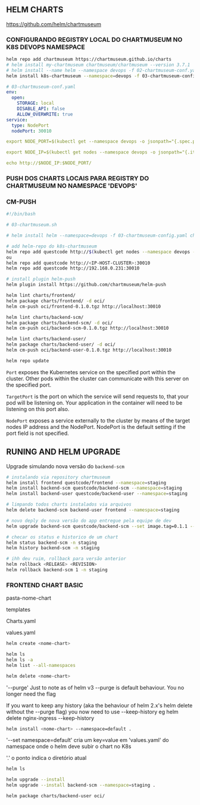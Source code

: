 ## HELM CHARTS

https://github.com/helm/chartmuseum


### CONFIGURANDO REGISTRY LOCAL DO CHARTMUSEUM NO K8S DEVOPS NAMESPACE

```bash
helm repo add chartmuseum https://chartmuseum.github.io/charts
# helm install my-chartmuseum chartmuseum/chartmuseum --version 3.7.1
# helm install --name helm --namespace devops -f 02-chartmuseum-conf.yaml stable/chartmuseum
helm install k8s-chartmuseum --namespace=devops -f 03-chartmuseum-config.yaml chartmuseum/chartmuseum
```


```yaml
# 03-chartmuseum-conf.yaml
env:
  open:
    STORAGE: local
    DISABLE_API: false
    ALLOW_OVERWRITE: true
service:
  type: NodePort
  nodePort: 30010
```


```yaml
export NODE_PORT=$(kubectl get --namespace devops -o jsonpath="{.spec.ports[0].nodePort}" services helm-chartmuseum)

export NODE_IP=$(kubectl get nodes --namespace devops -o jsonpath="{.items[0].status.addresses[0].address}")

echo http://$NODE_IP:$NODE_PORT/

```


### PUSH DOS CHARTS LOCAIS PARA REGISTRY DO CHARTMUSEUM NO NAMESPACE 'DEVOPS'

### CM-PUSH

```sh
#!/bin/bash

# 03-chartmuseum.sh

# helm install helm --namespace=devops -f 03-chartmuseum-config.yaml chartmuseum/chartmuseum

# add helm-repo do k8s-chartmuseum
helm repo add questcode http://$(kubectl get nodes --namespace devops -o jsonpath="{.items[0].status.addresses[0].address}"):30010
ou
helm repo add questcode http://<IP-HOST-CLUSTER>:30010
helm repo add questcode http://192.168.0.231:30010

# install plugin helm-push
helm plugin install https://github.com/chartmuseum/helm-push

helm lint charts/frontend/
helm package charts/frontend/ -d oci/
helm cm-push oci/frontend-0.1.0.tgz http://localhost:30010

helm lint charts/backend-scm/
helm package charts/backend-scm/ -d oci/
helm cm-push oci/backend-scm-0.1.0.tgz http://localhost:30010

helm lint charts/backend-user/
helm package charts/backend-user/ -d oci/
helm cm-push oci/backend-user-0.1.0.tgz http://localhost:30010

helm repo update
```

`Port` exposes the Kubernetes service on the specified port within the cluster. Other pods within the cluster can communicate with this server on the specified port.

`TargetPort` is the port on which the service will send requests to, that your pod will be listening on. Your application in the container will need to be listening on this port also.

`NodePort` exposes a service externally to the cluster by means of the target nodes IP address and the NodePort. NodePort is the default setting if the port field is not specified.



## RUNING AND HELM UPGRADE

Upgrade simulando nova versão do ```backend-scm```

```sh
# instalando via repository chartmuseum
helm install frontend questcode/frontend --namespace=staging
helm install backend-scm questcode/backend-scm --namespace=staging
helm install backend-user questcode/backend-user --namespace=staging

# limpando todos charts instalados via arquivos
helm delete backend-scm backend-user frontend --namespace=staging

# novo deply de nova versão do app entregue pela equipe de dev
helm upgrade backend-scm questcode/backend-scm --set image.tag=0.1.1 --namespace=staging

# checar os status e historico de um chart
helm status backend-scm -n staging
helm history backend-scm -n staging

# ihh deu ruim, rollback para versão anterior
helm rollback <RELEASE> <REVISION>
helm rollback backend-scm 1 -n staging
```








### FRONTEND CHART BASIC

pasta-nome-chart

templates

Charts.yaml

values.yaml


```bash
helm create <nome-chart>
```

```bash
helm ls
helm ls -a
helm list --all-namespaces
```

```bash
helm delete <nome-chart>
```

'--purge' Just to note as of helm v3 --purge is default behaviour. You no longer need the flag

If you want to keep any history (aka the behaviour of helm 2.x's helm delete without the --purge flag) you now need to use --keep-history eg helm delete nginx-ingress --keep-history


```bash
helm install <nome-chart> --namespace=default .
```

'--set namespace=default' cria um key=value em 'values.yaml' do namespace onde o helm deve subir o chart no K8s

'.' o ponto indica o diretório atual


```bash
helm ls
```

```bash
helm upgrade --install
helm upgrade --install backend-scm --namespace=staging .
```

```bash
helm package charts/backend-user oci/
```

